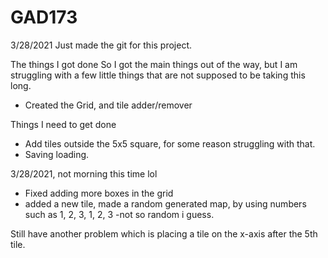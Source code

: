 # GAD173

3/28/2021
Just made the git for this project. 

The things I got done 
So I got the main things out of the way, but I am struggling with a few little things that are not supposed to be taking this long.
- Created the Grid, and tile adder/remover

Things I need to get done
- Add tiles outside the 5x5 square, for some reason struggling with that.
- Saving loading.

3/28/2021, not morning this time lol

- Fixed adding more boxes in the grid
- added a new tile, made a random generated map, by using numbers such as 1, 2, 3, 1, 2, 3 -not so random i guess.

Still have another problem which is placing a tile on the x-axis after the 5th tile.

